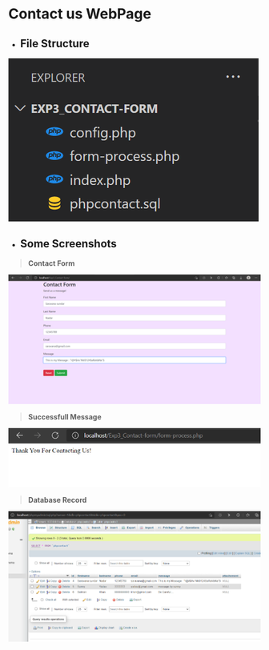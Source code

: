 # Contact us WebPage

- ## File Structure

![File Structure](https://github.com/saravana-sn/IP-Experiments/blob/master/Exp3_Contact-form/screenshots/FILESTRUCTURE.png)

- ## Some Screenshots

> **Contact Form**

![Contact Form](https://github.com/saravana-sn/IP-Experiments/blob/master/Exp3_Contact-form/screenshots/1.png)

> **Successfull Message**

![successfull Message](https://github.com/saravana-sn/IP-Experiments/blob/master/Exp3_Contact-form/screenshots/2.png)

> **Database Record**

![Database Record](https://github.com/saravana-sn/IP-Experiments/blob/master/Exp3_Contact-form/screenshots/4.png)

